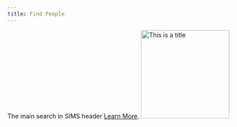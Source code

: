 ```yaml
---
title: Find People
---
```

The main search in SIMS header [Learn&nbsp;More]({{base.url}}/docs/getting-started/navigation).
<img src='/images/find-people.png' title='This is a title' width='200'/>